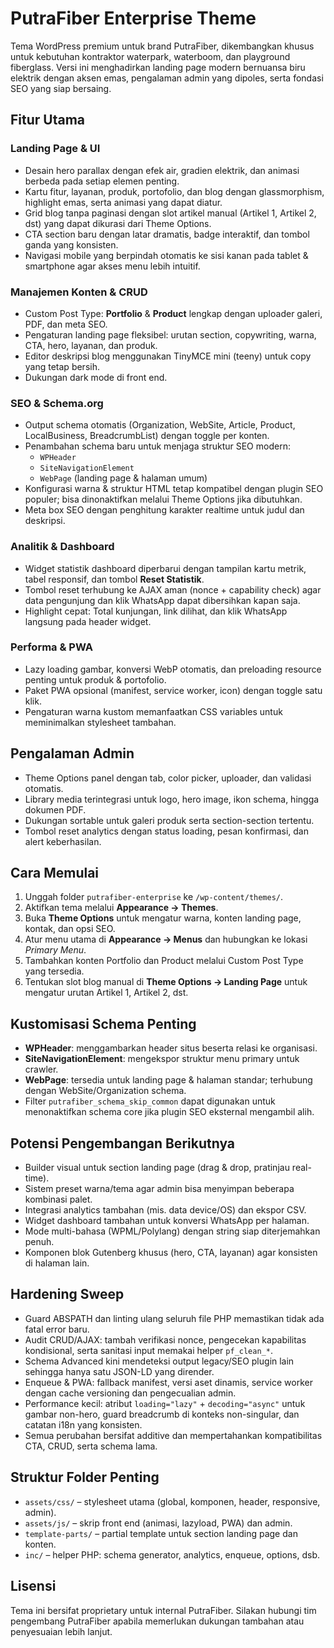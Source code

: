 # PutraFiber Enterprise Theme

Tema WordPress premium untuk brand PutraFiber, dikembangkan khusus untuk kebutuhan kontraktor waterpark, waterboom, dan playground fiberglass. Versi ini menghadirkan landing page modern bernuansa biru elektrik dengan aksen emas, pengalaman admin yang dipoles, serta fondasi SEO yang siap bersaing.

## Fitur Utama

### Landing Page & UI
- Desain hero parallax dengan efek air, gradien elektrik, dan animasi berbeda pada setiap elemen penting.
- Kartu fitur, layanan, produk, portofolio, dan blog dengan glassmorphism, highlight emas, serta animasi yang dapat diatur.
- Grid blog tanpa paginasi dengan slot artikel manual (Artikel 1, Artikel 2, dst) yang dapat dikurasi dari Theme Options.
- CTA section baru dengan latar dramatis, badge interaktif, dan tombol ganda yang konsisten.
- Navigasi mobile yang berpindah otomatis ke sisi kanan pada tablet & smartphone agar akses menu lebih intuitif.

### Manajemen Konten & CRUD
- Custom Post Type: **Portfolio** & **Product** lengkap dengan uploader galeri, PDF, dan meta SEO.
- Pengaturan landing page fleksibel: urutan section, copywriting, warna, CTA, hero, layanan, dan produk.
- Editor deskripsi blog menggunakan TinyMCE mini (teeny) untuk copy yang tetap bersih.
- Dukungan dark mode di front end.

### SEO & Schema.org
- Output schema otomatis (Organization, WebSite, Article, Product, LocalBusiness, BreadcrumbList) dengan toggle per konten.
- Penambahan schema baru untuk menjaga struktur SEO modern:
  - `WPHeader`
  - `SiteNavigationElement`
  - `WebPage` (landing page & halaman umum)
- Konfigurasi warna & struktur HTML tetap kompatibel dengan plugin SEO populer; bisa dinonaktifkan melalui Theme Options jika dibutuhkan.
- Meta box SEO dengan penghitung karakter realtime untuk judul dan deskripsi.

### Analitik & Dashboard
- Widget statistik dashboard diperbarui dengan tampilan kartu metrik, tabel responsif, dan tombol **Reset Statistik**.
- Tombol reset terhubung ke AJAX aman (nonce + capability check) agar data pengunjung dan klik WhatsApp dapat dibersihkan kapan saja.
- Highlight cepat: Total kunjungan, link dilihat, dan klik WhatsApp langsung pada header widget.

### Performa & PWA
- Lazy loading gambar, konversi WebP otomatis, dan preloading resource penting untuk produk & portofolio.
- Paket PWA opsional (manifest, service worker, icon) dengan toggle satu klik.
- Pengaturan warna kustom memanfaatkan CSS variables untuk meminimalkan stylesheet tambahan.

## Pengalaman Admin
- Theme Options panel dengan tab, color picker, uploader, dan validasi otomatis.
- Library media terintegrasi untuk logo, hero image, ikon schema, hingga dokumen PDF.
- Dukungan sortable untuk galeri produk serta section-section tertentu.
- Tombol reset analytics dengan status loading, pesan konfirmasi, dan alert keberhasilan.

## Cara Memulai
1. Unggah folder `putrafiber-enterprise` ke `/wp-content/themes/`.
2. Aktifkan tema melalui **Appearance → Themes**.
3. Buka **Theme Options** untuk mengatur warna, konten landing page, kontak, dan opsi SEO.
4. Atur menu utama di **Appearance → Menus** dan hubungkan ke lokasi *Primary Menu*.
5. Tambahkan konten Portfolio dan Product melalui Custom Post Type yang tersedia.
6. Tentukan slot blog manual di **Theme Options → Landing Page** untuk mengatur urutan Artikel 1, Artikel 2, dst.

## Kustomisasi Schema Penting
- **WPHeader**: menggambarkan header situs beserta relasi ke organisasi.
- **SiteNavigationElement**: mengekspor struktur menu primary untuk crawler.
- **WebPage**: tersedia untuk landing page & halaman standar; terhubung dengan WebSite/Organization schema.
- Filter `putrafiber_schema_skip_common` dapat digunakan untuk menonaktifkan schema core jika plugin SEO eksternal mengambil alih.

## Potensi Pengembangan Berikutnya
- Builder visual untuk section landing page (drag & drop, pratinjau real-time).
- Sistem preset warna/tema agar admin bisa menyimpan beberapa kombinasi palet.
- Integrasi analytics tambahan (mis. data device/OS) dan ekspor CSV.
- Widget dashboard tambahan untuk konversi WhatsApp per halaman.
- Mode multi-bahasa (WPML/Polylang) dengan string siap diterjemahkan penuh.
- Komponen blok Gutenberg khusus (hero, CTA, layanan) agar konsisten di halaman lain.

## Hardening Sweep
- Guard ABSPATH dan linting ulang seluruh file PHP memastikan tidak ada fatal error baru.
- Audit CRUD/AJAX: tambah verifikasi nonce, pengecekan kapabilitas kondisional, serta sanitasi input memakai helper `pf_clean_*`.
- Schema Advanced kini mendeteksi output legacy/SEO plugin lain sehingga hanya satu JSON-LD yang dirender.
- Enqueue & PWA: fallback manifest, versi aset dinamis, service worker dengan cache versioning dan pengecualian admin.
- Performance kecil: atribut `loading="lazy"` + `decoding="async"` untuk gambar non-hero, guard breadcrumb di konteks non-singular, dan catatan i18n yang konsisten.
- Semua perubahan bersifat additive dan mempertahankan kompatibilitas CTA, CRUD, serta schema lama.

## Struktur Folder Penting
- `assets/css/` – stylesheet utama (global, komponen, header, responsive, admin).
- `assets/js/` – skrip front end (animasi, lazyload, PWA) dan admin.
- `template-parts/` – partial template untuk section landing page dan konten.
- `inc/` – helper PHP: schema generator, analytics, enqueue, options, dsb.

## Lisensi
Tema ini bersifat proprietary untuk internal PutraFiber. Silakan hubungi tim pengembang PutraFiber apabila memerlukan dukungan tambahan atau penyesuaian lebih lanjut.
